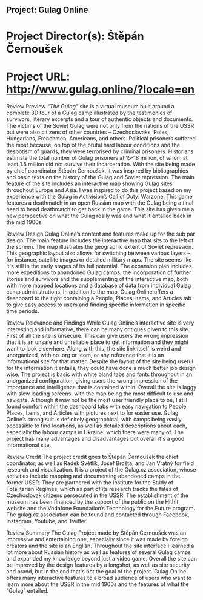 ## Project: Gulag Online 
# Project Director(s): Štěpán Černoušek
# Project URL: http://www.gulag.online/?locale=en

Review Preview
*“The Gulag”* site is a virtual museum built around a complete 3D tour of a Gulag camp illustrated by the testimonies of survivors, literary excerpts and a tour of authentic objects and documents.  The victims of the Soviet Gulag were not only from the nations of the USSR but were also citizens of other countries – Czechoslovaks, Poles, Hungarians, Frenchmen, Americans, and others. Political prisoners suffered the most because, on top of the brutal hard labour conditions and the despotism of guards, they were terrorised by criminal prisoners. Historians estimate the total number of Gulag prisoners at 15-18 million, of whom at least 1.5 million did not survive their incarceration. With the site being made by chief coordinator Štěpán Černoušek, it was inspired by bibliographies and basic texts on the history of the Gulag and Soviet repression. The main feature of the site includes an interactive map showing Gulag sites throughout Europe and Asia. I was inspired to do this project based on my experience with the Gulag in Activision’s Call of Duty: Warzone. This game features a deathmatch in an open Russian map with the Gulag being a final head to head deathmatch to get back in the game. This site has given me a new perspective on what the Gulag really was and what it entailed back in the mid 1900s.

 
 
Review Design
Gulag Online’s content and features make up for the sub par design. The main feature includes the interactive map that sits to the left of the screen. The map illustrates the geographic extent of Soviet repression. This geographic layout also allows for switching between various layers – for instance, satellite images or detailed military maps. The site seems like it's still in the early stages of its full potential. The expansion plan includes more expeditions to abandoned Gulag camps, the incorporation of further stories and survivors and the supplementing of the interactive map, both with more mapped locations and a database of data from individual Gulag camp administrations. In addition to the map, Gulag Online offers a dashboard to the right containing a People, Places, Items, and Articles tab to give easy access to users and finding specific information in specific time periods. 
 
Review Relevance and Findings
While Gulag Online’s interactive site is very interesting and informative, there can be many critiques given to this site. First of all the site is unsecure. This can give users the wrong impression that it is an unsafe and unreliable place to get information and they might want to look elsewhere. Along with this, the site link itself is weird and unorganized, with no .org or .com, or any reference that it is an informational site for that matter. Despite the layout of the site being useful for the information it entails, they could have done a much better job design wise. The project is basic with white bland tabs and fonts throughout in an unorganized configuration, giving users the wrong impression of the importance and intelligence that is contained within. Overall the site is laggy with slow loading screens, with the map being the most difficult to use and navigate. Although it may not be the most user friendly place to be, I still found comfort within the dashboard tabs with easy navigation to People, Places, Items, and Articles with pictures next to for easier use. Gulag Online’s strong suit is definitely geographical, with camps being easily accessible to find locations, as well as detailed descriptions about each, especially the labour camps in Ukraine, which there were many of. The project has many advantages and disadvantages but overall it's a good informational site. 


 
Review Credit
The project credit goes to Štěpán Černoušek the chief coordinator, as well as Radek Světlík, Josef Brošta, and Jan Vrátný for field research and visualization.  It is a project of the Gulag.cz association, whose activities include mapping and documenting abandoned camps in the former USSR. They are partnered with the Institute for the Study of Totalitarian Regimes, which as part of its research tracks the fates of Czechoslovak citizens persecuted in the USSR. The establishment of the museum has been financed by the support of the public on the Hithit website and the Vodafone Foundation’s Technology for the Future program. The gulag.cz association can be found and contacted through Facebook, Instagram, Youtube, and Twitter. 
 
Review Summary
The Gulag Project made by Štěpán Černoušek was an impressive and entertaining one, especially since it was made by foreign creators and the site is an English. Throughout the site interface I learned a lot more about Russian history as well as features of several Gulag camps and expanded my knowledge beyond just a video game. Overall the site can be improved by the design features by a longshot, as well as site security and brand, but in the end that's not the goal of the project. Gulag Online offers many interactive features to a broad audience of users who want to learn more about the USSR in the mid 1900s and the features of what the “Gulag” entailed.
